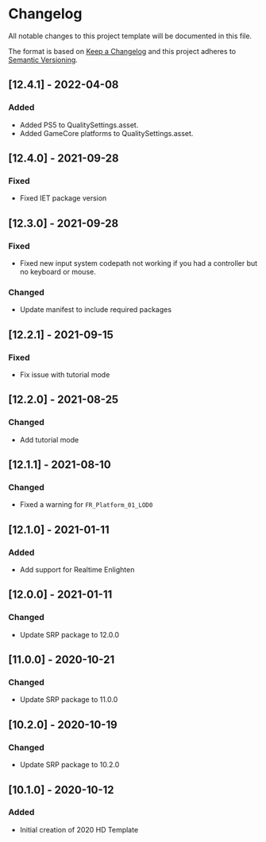 # Changelog
All notable changes to this project template will be documented in this file.

The format is based on [Keep a Changelog](http://keepachangelog.com/en/1.0.0/)
and this project adheres to [Semantic Versioning](http://semver.org/spec/v2.0.0.html).

## [12.4.1] - 2022-04-08

### Added
- Added PS5 to QualitySettings.asset.
- Added GameCore platforms to QualitySettings.asset.

## [12.4.0] - 2021-09-28

### Fixed
- Fixed IET package version

## [12.3.0] - 2021-09-28

### Fixed
- Fixed new input system codepath not working if you had a controller but no keyboard or mouse.

### Changed
- Update manifest to include required packages

## [12.2.1] - 2021-09-15

### Fixed
- Fix issue with tutorial mode

## [12.2.0] - 2021-08-25

### Changed
- Add tutorial mode

## [12.1.1] - 2021-08-10

### Changed
- Fixed a warning for `FR_Platform_01_LOD0`

## [12.1.0] - 2021-01-11

### Added
- Add support for Realtime Enlighten

## [12.0.0] - 2021-01-11

### Changed
- Update SRP package to 12.0.0

## [11.0.0] - 2020-10-21

### Changed
- Update SRP package to 11.0.0

## [10.2.0] - 2020-10-19

### Changed
- Update SRP package to 10.2.0

## [10.1.0] - 2020-10-12

### Added
- Initial creation of 2020 HD Template
